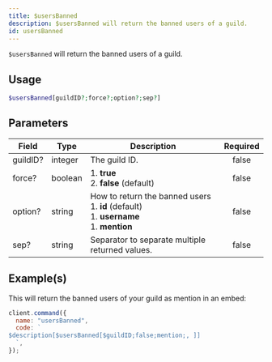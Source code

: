 ```yaml
---
title: $usersBanned
description: $usersBanned will return the banned users of a guild.
id: usersBanned
---
```


`$usersBanned` will return the banned users of a guild.

## Usage

```php
$usersBanned[guildID?;force?;option?;sep?]
```

## Parameters

| Field    | Type    | Description                                                                                            | Required |
| -------- | ------- | ------------------------------------------------------------------------------------------------------ | :------: |
| guildID? | integer | The guild ID.                                                                                          |  false   |
| force?   | boolean | 1. **true** <br /> 2. **false** (default)                                                              |  false   |
| option?  | string  | How to return the banned users <br /> 1. **id** (default) <br /> 1. **username** <br /> 1. **mention** |  false   |
| sep?     | string  | Separator to separate multiple returned values.                                                        |  false   |

## Example(s)

This will return the banned users of your guild as mention in an embed:

```javascript
client.command({
  name: "usersBanned",
  code: `
$description[$usersBanned[$guildID;false;mention;, ]]
  `,
});
```
